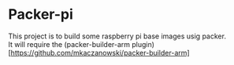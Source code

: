 # Packer-pi

This project is to build some raspberry pi base images usig packer.  
It will require the (packer-builder-arm plugin)[https://github.com/mkaczanowski/packer-builder-arm]

